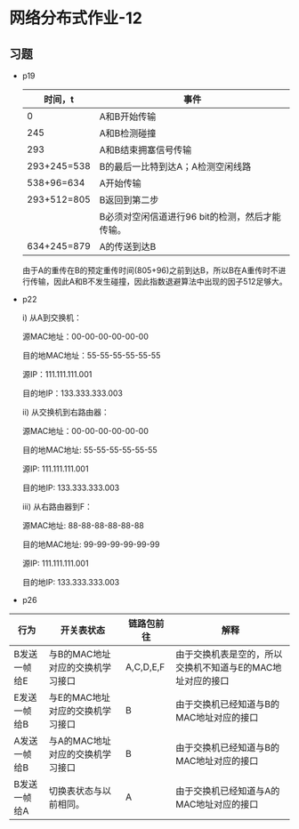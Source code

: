 # 网络分布式作业-12

## 习题

* p19

  | 时间，t     | 事件                                            |
  | ----------- | ----------------------------------------------- |
  | 0           | A和B开始传输                                    |
  | 245         | A和B检测碰撞                                    |
  | 293         | A和B结束拥塞信号传输                            |
  | 293+245=538 | B的最后一比特到达A；A检测空闲线路               |
  | 538+96=634  | A开始传输                                       |
  | 293+512=805 | B返回到第二步                                   |
  |             | B必须对空闲信道进行96 bit的检测，然后才能传输。 |
  | 634+245=879 | A的传送到达B                                    |

  由于A的重传在B的预定重传时间(805+96)之前到达B，所以B在A重传时不进行传输，因此A和B不发生碰撞，因此指数退避算法中出现的因子512足够大。

* p22

  i) 从A到交换机：

  源MAC地址：00-00-00-00-00-00

  目的地MAC地址：55-55-55-55-55-55

  源IP：111.111.111.001

  目的地IP：133.333.333.003

  ii) 从交换机到右路由器：

  源MAC地址：00-00-00-00-00-00

  目的地MAC地址: 55-55-55-55-55-55

  源IP: 111.111.111.001

  目的地IP: 133.333.333.003

  iii) 从右路由器到F：

  源MAC地址: 88-88-88-88-88-88

  目的地MAC地址: 99-99-99-99-99-99

  源IP: 111.111.111.001

  目的地IP: 133.333.333.003

* p26

| 行为         | 开关表状态                       | 链路包前往 | 解释                                                       |
| ------------ | -------------------------------- | ---------- | ---------------------------------------------------------- |
| B发送一帧给E | 与B的MAC地址对应的交换机学习接口 | A,C,D,E,F  | 由于交换机表是空的，所以交换机不知道与E的MAC地址对应的接口 |
| E发送一帧给B | 与E的MAC地址对应的交换机学习接口 | B          | 由于交换机已经知道与B的MAC地址对应的接口                   |
| A发送一帧给B | 与A的MAC地址对应的交换机学习接口 | B          | 由于交换机已经知道与B的MAC地址对应的接口                   |
| B发送一帧给A | 切换表状态与以前相同。           | A          | 由于交换机已经知道与A的MAC地址对应的接口                   |